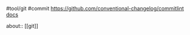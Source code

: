 #tool/git
#commit
https://github.com/conventional-changelog/commitlint
[docs](https://commitlint.js.org/guides/local-setup.html)

about:: [[git]]